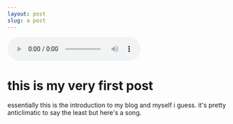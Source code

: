 ```yaml
---
layout: post
slug: a post
---
```

<audio
        controls
        src="/docs/audio/thelessiknowthebetter.mp3">
            <a href="/docs/audio/thelessiknowthebetter.mp3">
                Download audio
            </a>
    </audio>

# this is my very first post

essentially this is the introduction to my blog and myself i guess. it's pretty anticlimatic to say the least but here's a song.
